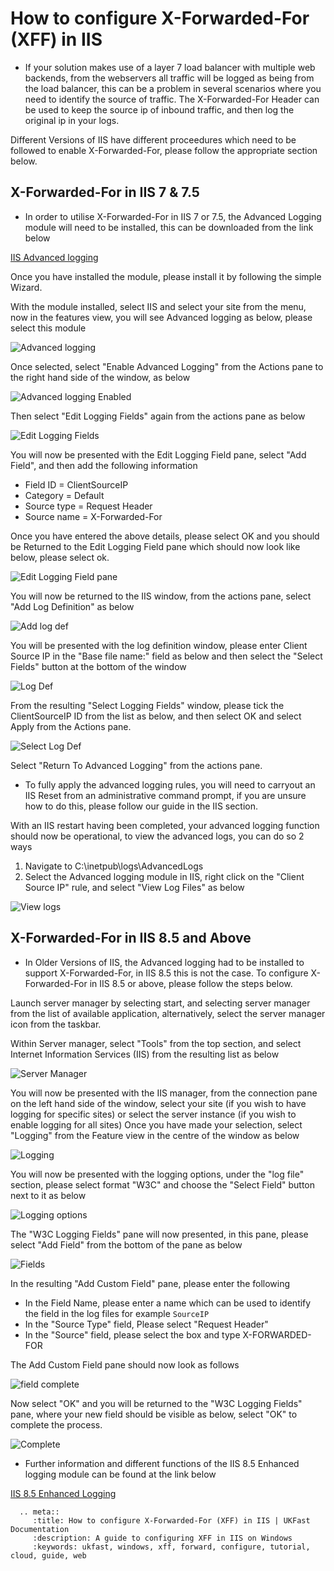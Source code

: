 # How to configure X-Forwarded-For (XFF) in IIS

* If your solution makes use of a layer 7 load balancer with multiple web backends, from the webservers all traffic will be logged as being from the load balancer, this can be a problem in several scenarios where you need to identify the source of traffic.
  The X-Forwarded-For Header can be used to keep the source ip of inbound traffic, and then log the original ip in your logs.

Different Versions of IIS have different proceedures which need to be followed to enable X-Forwarded-For, please follow the appropriate section below.


## X-Forwarded-For in IIS 7 & 7.5

* In order to utilise X-Forwarded-For in IIS 7 or 7.5, the Advanced Logging module will need to be installed, this can be downloaded from the link below

[IIS Advanced logging](https://www.microsoft.com/en-gb/download/details.aspx?id=7211)

Once you have installed the module, please install it by following the simple Wizard.

With the module installed, select IIS and select your site from the menu, now in the features view, you will see Advanced logging as below, please select this module

![Advanced logging](files/xforwardfor/iis1.png)

Once selected, select "Enable Advanced Logging" from the Actions pane to the right hand side of the window, as below

![Advanced logging Enabled](files/xforwardfor/iis2.png)

Then select "Edit Logging Fields" again from the actions pane as below

![Edit Logging Fields](files/xforwardfor/iis3.png)

You will now be presented with the Edit Logging Field pane, select "Add Field", and then add the following information

* Field ID = ClientSourceIP
* Category = Default
* Source type = Request Header
* Source name = X-Forwarded-For

Once you have entered the above details, please select OK and you should be Returned to the Edit Logging Field pane which should now look like below, please select ok.

![Edit Logging Field pane](files/xforwardfor/iis4.png)

You will now be returned to the IIS window, from the actions pane, select "Add Log Definition" as below

![Add log def](files/xforwardfor/iis5.png)

You will be presented with the log definition window, please enter Client Source IP in the "Base file name:" field as below and then select the "Select Fields" button at the bottom of the window

![Log Def](files/xforwardfor/iis6.png)

From the resulting "Select Logging Fields" window, please tick the ClientSourceIP ID from the list as below, and then select OK and select Apply from the Actions pane.

![Select Log Def](files/xforwardfor/iis7.png)
 
Select "Return To Advanced Logging" from the actions pane.

* To fully apply the advanced logging rules, you will need to carryout an IIS Reset from an administrative command prompt, if you are unsure how to do this, please follow our guide in the IIS section.

With an IIS restart having been completed, your advanced logging function should now be operational, to view the advanced logs, you can do so 2 ways

1. Navigate to C:\inetpub\logs\AdvancedLogs
2. Select the Advanced logging module in IIS, right click on the "Client Source IP" rule, and select "View Log Files" as below

![View logs](files/xforwardfor/iis8.png)

## X-Forwarded-For in IIS 8.5 and Above


* In Older Versions of IIS, the Advanced logging had to be installed to support X-Forwarded-For, in IIS 8.5 this is not the case.
  To configure X-Forwarded-For in IIS 8.5 or above, please follow the steps below.

Launch server manager by selecting start, and selecting server manager from the list of available application, alternatively, select the server manager icon from the taskbar.

Within Server manager, select "Tools" from the top section, and select Internet Information Services (IIS) from the resulting list as below

![Server Manager](files/xforwardfor/servermanager.PNG)

You will now be presented with the IIS manager, from the connection pane on the left hand side of the window, select your site (if you wish to have logging for specific sites) or select the server instance (if you wish to enable logging for all sites)
Once you have made your selection, select "Logging" from the Feature view in the centre of the window as below

![Logging](files/xforwardfor/logging.PNG)

You will now be presented with the logging options, under the "log file" section, please select format "W3C" and choose the "Select Field" button next to it as below

![Logging options](files/xforwardfor/logoptions.PNG)

The "W3C Logging Fields" pane will now presented, in this pane, please select "Add Field" from the bottom of the pane as below

![Fields](files/xforwardfor/addfield.PNG)

In the resulting "Add Custom Field" pane, please enter the following

* In the Field Name, please enter a name which can be used to identify the field in the log files for example `SourceIP`
* In the "Source Type" field, Please select "Request Header"
* In the "Source" field, please select the box and type X-FORWARDED-FOR

The Add Custom Field pane should now look as follows

![field complete](files/xforwardfor/fieldcomplete.PNG)

Now select "OK" and you will be returned to the "W3C Logging Fields" pane, where your new field should be visible as below, select "OK" to complete the process.

![Complete](files/xforwardfor/logoptions2.PNG)

* Further information and different functions of the IIS 8.5 Enhanced logging module can be found at the link below

[IIS 8.5 Enhanced Logging](https://www.iis.net/learn/get-started/whats-new-in-iis-85/enhanced-logging-for-iis85)


```eval_rst
  .. meta::
     :title: How to configure X-Forwarded-For (XFF) in IIS | UKFast Documentation
     :description: A guide to configuring XFF in IIS on Windows
     :keywords: ukfast, windows, xff, forward, configure, tutorial, cloud, guide, web
